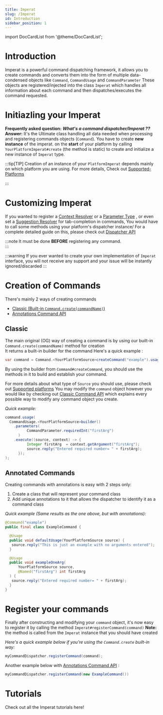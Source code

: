 ```yaml
---
title: Imperat
slug: /Imperat
id: Introduction
sidebar_position: 1
---
```

import DocCardList from '@theme/DocCardList';

# Introduction
Imperat is a powerful command dispatching framework, it allows you to create 
commands and converts them into the form of multiple data-condensed objects like `Command`,  `CommandUsage` and `CommandParameter`
These objects are registered/injected into the class `Imperat` which handles all information about each command and then dispatches/executes the command requested.

# Initiazling your Imperat

**Frequently asked question:** ***What's a command dispatcher/Imperat ??*** <br/>
**Answer:** It's the Ultimate class handling all data needed when processing and registering
commands objects (`Command`).
You have to create **new instance** of the imperat.
on the **start** of your platform by calling `YourPlatformImperat#create` (the method is static) to create
and initialize a new instance of `Imperat` type.

:::tip[TIP]
Creation of an instance of your `PlatformImperat` depends mainly on which platform
you are using. For more details, Check out [Supported-Platforms](Supported-Platforms.md)

:::

# Customizing Imperat

If you wanted to register a [Context Resolver](Context%20Resolver.md) or a [Parameter Type](Parameter-Type.md) , or even 
set a [Suggestion Resolver](Suggestion%20Resolver.md) for tab-completion in commands, You would have to 
call some methods using your platform's dispatcher instance/
For a complete detailed guide on this, please check out [Dispatcher API](Dispatcher%20API.md)

:::note
It must be done **BEFORE** registering any command.<br/>
:::

:::warning
If you ever wanted to create your own implementation of `Imperat` interface, 
you will not receive any support and your issue will be instantly ignored/discarded
:::

# Creation of Commands
There's mainly 2 ways of creating commands
- [Classic (Built-in `Command.create(commandName)`)](command-api/Classic%20Command%20API.md)
- [Annotations Command API](command-api/Annotations%20Command%20API.md) 

## Classic
The main original (OG) way of creating a command is by using our built-in `Command.create(commandName)` method for creation <br/>
It returns a built-in builder for the command
Here's a quick example :

```java
var command = Command.<YourPlatformSource>createCommand("example").usage(...).othermethods(...)
```
By using the builder from `Command#createCommand`, you should use the methods in it to build and establish your command. 

For more details about what type of `Source` you should use, please check out [Supported platforms](Supported-Platforms.md)
You may modify the `command` object however you would like by checking out [Classic Command API](command-api/Classic%20Command%20API.md) which explains every possible way to modify any command object you create.

*Quick example:*
```java
command.usage(
  CommandUsage.<YourPlatformSource>builder()
    .parameters(
		  CommandParameter.requiredInt("firstArg")  
	  )
    .execute((source, context) -> {  
		  Integer firstArg  = context.getArgument("firstArg");  
		  source.reply("Entered required number= " + firstArg);  
	  });  
);
```
## Annotated Commands
Creating commands with annotations is easy with 2 steps only:
1. Create a class that will represent your command class
2. Add unique annotations to it that allows the dispatcher to identify it as a command class

*Quick example (Same results as the one above, but with annotations):*
```java
@Command("example")  
public final class ExampleCommand {

  @Usage  
  public void defaultUsage(YourPlatformSource source) {  
   source.reply("This is just an example with no arguments entered");  
  }  

  @Usage  
  public void exampleOneArg(
	  YourPlatformSource source, 
	  @Named("firstArg") int firstArg
  ) { 
   source.reply("Entered required number= " + firstArg);  
  }
}
```
# Register your commands
Finally after constructing and modifying your `command` object, it's now easy 
to register it by calling the method `Imperat#registerCommand(command)` 
**Note:** the method is called from the `Imperat` instance that you should have created

*Here's a quick example below if you're using the `Command.create` built-in way:*
```java
myCommandDispatcher.registerCommand(command);
```

Another example below with [Annotations Command API](command-api/Annotations%20Command%20API.md) :
```java
myCommandDispatcher.registerCommand(new ExampleCommand())
```

# Tutorials
Check out all the Imperat tutorials here!

<DocCardList />